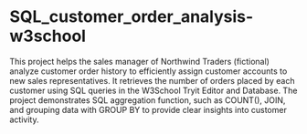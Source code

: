 # SQL_customer_order_analysis-w3school
 This project helps the sales manager of Northwind Traders (fictional) analyze customer order history to efficiently assign customer accounts to new sales representatives. It retrieves the number of orders placed by each customer using SQL queries in the W3School Tryit Editor and Database. The project demonstrates SQL aggregation function, such as COUNT(), JOIN, and grouping data with GROUP BY to provide clear insights into customer activity.
